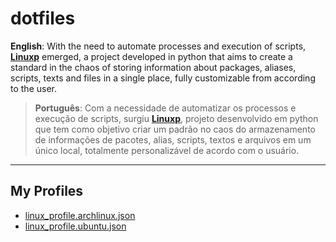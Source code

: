 # dotfiles

**English**: With the need to automate processes and execution of scripts, **[Linuxp](https://github.com/MyLinuxProfile/linux-profile)** emerged, a project developed in python that aims to create a standard in the chaos of storing information about packages, aliases, scripts, texts and files in a single place, fully customizable from according to the user.

> **Português**: Com a necessidade de automatizar os processos e execução de scripts, surgiu **[Linuxp](https://github.com/MyLinuxProfile/linux-profile)**, projeto desenvolvido em python que tem como objetivo criar um padrão no caos do armazenamento de informações de pacotes, alias, scripts, textos e arquivos em um único local, totalmente personalizável de acordo com o usuário.

---

## My Profiles

- [linux_profile.archlinux.json](https://github.com/FernandoCelmer/dotfiles/blob/master/linux_profile/linux_profile.archlinux.json)
- [linux_profile.ubuntu.json](https://github.com/FernandoCelmer/dotfiles/blob/master/linux_profile/linux_profile.ubuntu.json)
